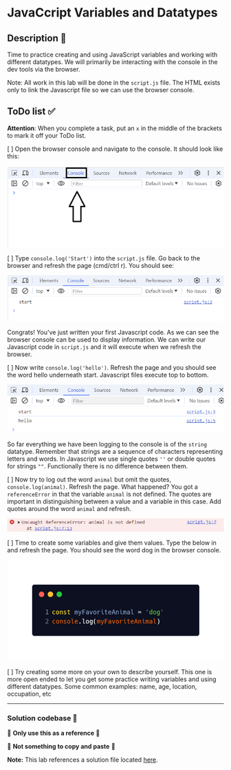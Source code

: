 # JavaCcript Variables and Datatypes

## Description 📄
Time to practice creating and using JavaScript variables and working with different datatypes. We will primarily be interacting with the console in the dev tools via the browser.

Note: All work in this lab will be done in the `script.js` file. The HTML exists only to link the Javascript file so we can use the browser console. 

## ToDo list ✅
**Attention**: When you complete a task, put an `x` in the middle of the brackets to mark it off your ToDo list.

[ ] Open the browser console and navigate to the console. It should look like this:

![example_1](./assets/code_examples/example_1.png)

[ ] Type `console.log('Start')` into the `script.js` file. Go back to the browser and refresh the page (cmd/ctrl r). You should see:

![example_2](./assets/code_examples/example_2.png)

Congrats! You've just written your first Javascript code. As we can see the browser console can be used to display information. We can write our Javascript code in `script.js` and it will execute when we refresh the browser.

[ ] Now write `console.log('hello')`. Refresh the page and you should see the word hello underneath start. Javascript files execute top to bottom.

![example_3](./assets/code_examples/example_3.png)

So far everything we have been logging to the console is of the `string` datatype. Remember that strings are a sequence of characters representing letters and words. In Javascript we use single quotes `''` or double quotes for strings `""`. Functionally there is no difference between them.

[ ] Now try to log out the word `animal` but omit the quotes, `console.log(animal)`. Refresh the page. What happened? You got a `referenceError` in that the variable `animal` is not defined. The quotes are important in distinguishing between a value and a variable in this case. Add quotes around the word `animal` and refresh.

![example_4](./assets/code_examples/example_4.png)

[ ] Time to create some variables and give them values. Type the below in and refresh the page. You should see the word dog in the browser console.

![example_5](./assets/code_examples/example_5.png)

[ ] Try creating some more on your own to describe yourself. This one is more open ended to let you get some practice writing variables and using different datatypes. Some common examples: name, age, location, occupation, etc

---

### Solution codebase 👀
🛑 **Only use this as a reference** 🛑

💾 **Not something to copy and paste** 💾

**Note:**  This lab references a solution file located [here](https://github.com/HackerUSA-CE/saai-ic-d6-variables/tree/solution).
